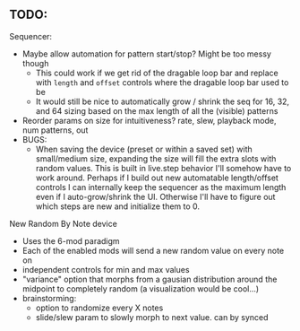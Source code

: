 ## TODO:
Sequencer:
* Maybe allow automation for pattern start/stop? Might be too messy though
  * This could work if we get rid of the dragable loop bar and replace with `length` and
    `offset` controls where the dragable loop bar used to be
  * It would still be nice to automatically grow / shrink the seq for 16, 32, and 64 sizing
    based on the max length of all the (visible) patterns
* Reorder params on size for intuitiveness? rate, slew, playback mode, num patterns, out
* BUGS:
  - When saving the device (preset or within a saved set) with small/medium size, expanding the size will fill the extra slots with random values. This is built in live.step behavior I'll somehow have to work around. Perhaps if I build out new automatable length/offset controls I can internally keep the sequencer
  as the maximum length even if I auto-grow/shrink the UI. Otherwise I'll have to figure out which steps are new and initialize them to 0.

New Random By Note device
* Uses the 6-mod paradigm
* Each of the enabled mods will send a new random value on every note on
* independent controls for min and max values
* "variance" option that morphs from a gausian distribution around the midpoint to completely random (a visualization would be cool...)
* brainstorming:
  * option to randomize every X notes
  * slide/slew param to slowly morph to next value. can by synced
